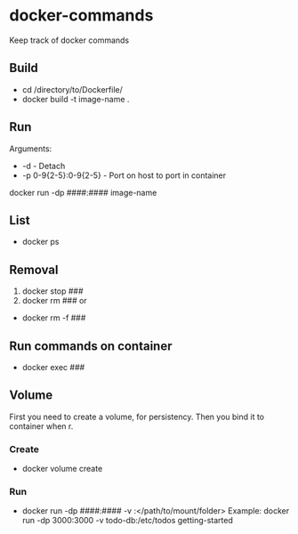 # docker-commands
Keep track of docker commands

## Build
* cd /directory/to/Dockerfile/
* docker build -t image-name .

## Run
Arguments:
* -d - Detach
* -p 0-9{2-5}:0-9{2-5} - Port on host to port in container

docker run -dp ####:#### image-name

## List
* docker ps

## Removal
1. docker stop ###
2. docker rm ###
or
* docker rm -f ###

## Run commands on container
* docker exec ### <command>

## Volume
First you need to create a volume, for persistency.
Then you bind it to container when r.
### Create
* docker volume create <volume-name>
### Run
* docker run -dp ####:#### -v <volume-name>:</path/to/mount/folder> <image-name>
Example: docker run -dp 3000:3000 -v todo-db:/etc/todos getting-started
